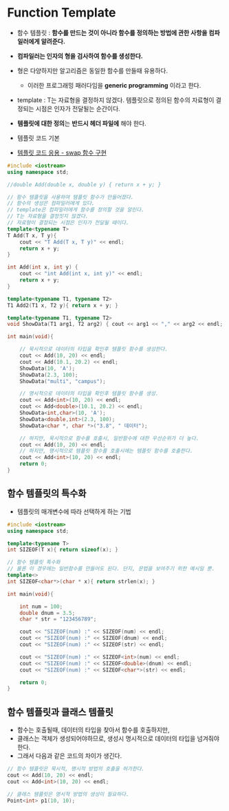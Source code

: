 # Function Template
- 함수 템플릿 : **함수를 만드는 것이 아니라 함수를 정의하는 방법에 관한 사항을 컴파일러에게 알려준다.**
- **컴파일러는 인자의 형을 검사하여 함수를 생성한다.**
- 형은 다양하지만 알고리즘은 동일한 함수를 만들때 유용하다.
  - 이러한 프로그래밍 패러다임을 **generic programming** 이라고 한다.

- template <typename T> : T는 자료형을 결정하지 않겠다. 템플릿으로  정의된 함수의  자료형이 결정되는  시점은  인자가 전달될는 순간이다.

- **템플릿에 대한 정의**는 **반드시 헤더 파일에** 해야 한다.

- 템플릿 코드 기본
- [템플릿 코드 응용 - swap 함수 구현](./CH_29/Function_Template_3.cpp)

```cpp
#include <iostream>
using namespace std;

//double Add(double x, double y) { return x + y; }

// 함수 템플릿을 사용하여 템플릿 함수가 만들어졌다.
// 함수의 생성은 컴파일러에게 있다.
// template은 컴파일러에게 함수를 정의할 것을 알린다.
// T는 자료형을 결정짓지 않겠다.
// 자료형이 결정되는 시점은 인자가 전달될 때이다.
template<typename T>
T Add(T x, T y){
	cout << "T Add(T x, T y)" << endl;
	return x + y;
}

int Add(int x, int y) {
	cout << "int Add(int x, int y)" << endl;
	return x + y;
}

template<typename T1, typename T2>
T1 Add2(T1 x, T2 y){ return x + y; }

template<typename T1, typename T2>
void ShowData(T1 arg1, T2 arg2) { cout << arg1 << "," << arg2 << endl; }

int main(void){

	// 묵시적으로 데이터의 타입을 확인후 템플릿 함수를 생성한다.
	cout << Add(10, 20) << endl;
	cout << Add(10.1, 20.2) << endl;
	ShowData(10, 'A');
	ShowData(2.3, 100);
	ShowData("multi", "campus");

	// 명시적으로 데이터의 타입을 확인후 템플릿 함수를 생성.
	cout << Add<int>(10, 20) << endl;
	cout << Add<double>(10.1, 20.2) << endl;
	ShowData<int,char>(10, 'A');
	ShowData<double,int>(2.3, 100);
	ShowData<char *, char *>("3.8", " 데이터");

	// 하지만, 묵시적으로 함수를 호출시, 일반함수에 대한 우선순위가 더 높다.
	cout << Add(10, 20) << endl;
	// 하지만, 명시적으로 템플릿 함수를 호출시에는 템플릿 함수를 호출한다.
	cout << Add<int>(10, 20) << endl;
	return 0;
}
```

## 함수 템플릿의 특수화
- 템플릿의 매개변수에 따라 선택하게 하는 기법

```cpp
#include <iostream>
using namespace std;

template<typename T>
int SIZEOF(T x){ return sizeof(x); }

// 함수 템플릿 특수화
// 물론 이 경우에는 일반함수를 만들어도 된다. 단지, 문법을 보여주기 위한 예시일 뿐.
template<>
int SIZEOF<char*>(char * x){ return strlen(x); }

int main(void){

	int num = 100;
	double dnum = 3.5;
	char * str = "123456789";

	cout << "SIZEOF(num) :" << SIZEOF(num) << endl;
	cout << "SIZEOF(num) :" << SIZEOF(dnum) << endl;
	cout << "SIZEOF(num) :" << SIZEOF(str) << endl;

	cout << "SIZEOF(num) :" << SIZEOF<int>(num) << endl;
	cout << "SIZEOF(num) :" << SIZEOF<double>(dnum) << endl;
	cout << "SIZEOF(num) :" << SIZEOF<char*>(str) << endl;

	return 0;
}
```


## 함수 템플릿과 클래스 템플릿
- 함수는 호출될때, 데이터의 타입을 찾아서 함수를 호출하지만,
- 클래스는 객체가 생성되어야하므로, 생성시 명시적으로 데이터의 타입을 넘겨줘야 한다.
- 그래서 다음과 같은 코드의 차이가 생긴다.

```cpp
// 함수 템플릿은 묵시적, 명시적 방법의 호출을 허가한다.
cout << Add(10, 20) << endl;
cout << Add<int>(10, 20) << endl;

// 클래스 템플릿은 명시적 방법의 생성이 필요하다.
Point<int> p1(10, 10);
```

